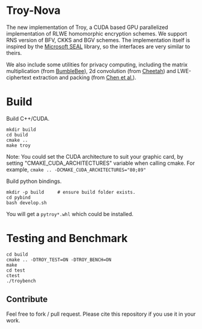 # Troy-Nova

The new implementation of Troy, a CUDA based GPU parallelized implementation of RLWE homomorphic encryption schemes. We support RNS version of BFV, CKKS and BGV schemes. The implementation itself is inspired by the [Microsoft SEAL](https://github.com/microsoft/SEAL) library, so the interfaces are very similar to theirs. 

We also include some utilities for privacy computing, including the matrix multiplication (from [BumbleBee](https://eprint.iacr.org/2023/1678)), 2d convolution (from [Cheetah](https://www.usenix.org/system/files/sec22-huang-zhicong.pdf)) and LWE-ciphertext extraction and packing (from [Chen et al.](https://eprint.iacr.org/2020/015.pdf)).

# Build

Build C++/CUDA. 

```
mkdir build
cd build
cmake ..
make troy
```

Note: You could set the CUDA architecture to suit your graphic card, by setting "CMAKE_CUDA_ARCHITECTURES" variable when calling cmake. For example, `cmake .. -DCMAKE_CUDA_ARCHITECTURES="80;89"`

Build python bindings.

```
mkdir -p build     # ensure build folder exists.
cd pybind
bash develop.sh
```

You will get a `pytroy*.whl` which could be installed. 

# Testing and Benchmark

```
cd build
cmake .. -DTROY_TEST=ON -DTROY_BENCH=ON
make
cd test
ctest
./troybench
```

## Contribute
Feel free to fork / pull request.
Please cite this repository if you use it in your work.